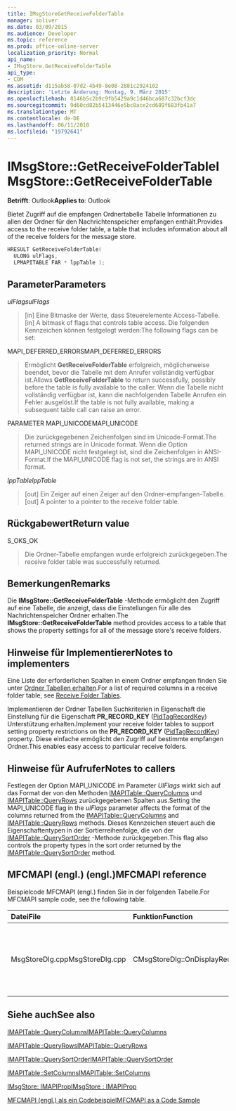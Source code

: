 ```yaml
---
title: IMsgStoreGetReceiveFolderTable
manager: soliver
ms.date: 03/09/2015
ms.audience: Developer
ms.topic: reference
ms.prod: office-online-server
localization_priority: Normal
api_name:
- IMsgStore.GetReceiveFolderTable
api_type:
- COM
ms.assetid: d115ab58-07d2-4b49-8e08-2881c2924102
description: 'Letzte Änderung: Montag, 9. März 2015'
ms.openlocfilehash: 8146b5c2b9c9fb5429a9c1d46bca687c32bcf3dc
ms.sourcegitcommit: 9d60cd82b5413446e5bc8ace2cd689f683fb41a7
ms.translationtype: MT
ms.contentlocale: de-DE
ms.lasthandoff: 06/11/2018
ms.locfileid: "19792641"
---
```

# <a name="imsgstoregetreceivefoldertable"></a><span data-ttu-id="abd68-103">IMsgStore::GetReceiveFolderTable</span><span class="sxs-lookup"><span data-stu-id="abd68-103">IMsgStore::GetReceiveFolderTable</span></span>

  
  
<span data-ttu-id="abd68-104">**Betrifft**: Outlook</span><span class="sxs-lookup"><span data-stu-id="abd68-104">**Applies to**: Outlook</span></span> 
  
<span data-ttu-id="abd68-105">Bietet Zugriff auf die empfangen Ordnertabelle Tabelle Informationen zu allen der Ordner für den Nachrichtenspeicher empfangen enthält.</span><span class="sxs-lookup"><span data-stu-id="abd68-105">Provides access to the receive folder table, a table that includes information about all of the receive folders for the message store.</span></span>
  
```cpp
HRESULT GetReceiveFolderTable(
  ULONG ulFlags,
  LPMAPITABLE FAR * lppTable );
```

## <a name="parameters"></a><span data-ttu-id="abd68-106">Parameter</span><span class="sxs-lookup"><span data-stu-id="abd68-106">Parameters</span></span>

 <span data-ttu-id="abd68-107">_ulFlags_</span><span class="sxs-lookup"><span data-stu-id="abd68-107">_ulFlags_</span></span>
  
> <span data-ttu-id="abd68-108">[in] Eine Bitmaske der Werte, dass Steuerelemente Access-Tabelle.</span><span class="sxs-lookup"><span data-stu-id="abd68-108">[in] A bitmask of flags that controls table access.</span></span> <span data-ttu-id="abd68-109">Die folgenden Kennzeichen können festgelegt werden:</span><span class="sxs-lookup"><span data-stu-id="abd68-109">The following flags can be set:</span></span>
    
<span data-ttu-id="abd68-110">MAPI_DEFERRED_ERRORS</span><span class="sxs-lookup"><span data-stu-id="abd68-110">MAPI_DEFERRED_ERRORS</span></span> 
  
> <span data-ttu-id="abd68-111">Ermöglicht **GetReceiveFolderTable** erfolgreich, möglicherweise beendet, bevor die Tabelle mit dem Anrufer vollständig verfügbar ist.</span><span class="sxs-lookup"><span data-stu-id="abd68-111">Allows **GetReceiveFolderTable** to return successfully, possibly before the table is fully available to the caller.</span></span> <span data-ttu-id="abd68-112">Wenn die Tabelle nicht vollständig verfügbar ist, kann die nachfolgenden Tabelle Anrufen ein Fehler ausgelöst.</span><span class="sxs-lookup"><span data-stu-id="abd68-112">If the table is not fully available, making a subsequent table call can raise an error.</span></span> 
    
<span data-ttu-id="abd68-113">PARAMETER MAPI_UNICODE</span><span class="sxs-lookup"><span data-stu-id="abd68-113">MAPI_UNICODE</span></span> 
  
> <span data-ttu-id="abd68-114">Die zurückgegebenen Zeichenfolgen sind im Unicode-Format.</span><span class="sxs-lookup"><span data-stu-id="abd68-114">The returned strings are in Unicode format.</span></span> <span data-ttu-id="abd68-115">Wenn die Option MAPI_UNICODE nicht festgelegt ist, sind die Zeichenfolgen in ANSI-Format.</span><span class="sxs-lookup"><span data-stu-id="abd68-115">If the MAPI_UNICODE flag is not set, the strings are in ANSI format.</span></span>
    
 <span data-ttu-id="abd68-116">_lppTable_</span><span class="sxs-lookup"><span data-stu-id="abd68-116">_lppTable_</span></span>
  
> <span data-ttu-id="abd68-117">[out] Ein Zeiger auf einen Zeiger auf den Ordner-empfangen-Tabelle.</span><span class="sxs-lookup"><span data-stu-id="abd68-117">[out] A pointer to a pointer to the receive folder table.</span></span>
    
## <a name="return-value"></a><span data-ttu-id="abd68-118">Rückgabewert</span><span class="sxs-lookup"><span data-stu-id="abd68-118">Return value</span></span>

<span data-ttu-id="abd68-119">S_OK</span><span class="sxs-lookup"><span data-stu-id="abd68-119">S_OK</span></span> 
  
> <span data-ttu-id="abd68-120">Die Ordner-Tabelle empfangen wurde erfolgreich zurückgegeben.</span><span class="sxs-lookup"><span data-stu-id="abd68-120">The receive folder table was successfully returned.</span></span>
    
## <a name="remarks"></a><span data-ttu-id="abd68-121">Bemerkungen</span><span class="sxs-lookup"><span data-stu-id="abd68-121">Remarks</span></span>

<span data-ttu-id="abd68-122">Die **IMsgStore::GetReceiveFolderTable** -Methode ermöglicht den Zugriff auf eine Tabelle, die anzeigt, dass die Einstellungen für alle des Nachrichtenspeicher Ordner erhalten.</span><span class="sxs-lookup"><span data-stu-id="abd68-122">The **IMsgStore::GetReceiveFolderTable** method provides access to a table that shows the property settings for all of the message store's receive folders.</span></span> 
  
## <a name="notes-to-implementers"></a><span data-ttu-id="abd68-123">Hinweise für Implementierer</span><span class="sxs-lookup"><span data-stu-id="abd68-123">Notes to implementers</span></span>

<span data-ttu-id="abd68-124">Eine Liste der erforderlichen Spalten in einem Ordner empfangen finden Sie unter [Ordner Tabellen erhalten](receive-folder-tables.md).</span><span class="sxs-lookup"><span data-stu-id="abd68-124">For a list of required columns in a receive folder table, see [Receive Folder Tables](receive-folder-tables.md).</span></span> 
  
<span data-ttu-id="abd68-125">Implementieren der Ordner Tabellen Suchkriterien in Eigenschaft die Einstellung für die Eigenschaft **PR_RECORD_KEY** ([PidTagRecordKey](pidtagrecordkey-canonical-property.md)) Unterstützung erhalten.</span><span class="sxs-lookup"><span data-stu-id="abd68-125">Implement your receive folder tables to support setting property restrictions on the **PR_RECORD_KEY** ([PidTagRecordKey](pidtagrecordkey-canonical-property.md)) property.</span></span> <span data-ttu-id="abd68-126">Diese einfache ermöglicht den Zugriff auf bestimmte empfangen Ordner.</span><span class="sxs-lookup"><span data-stu-id="abd68-126">This enables easy access to particular receive folders.</span></span>
  
## <a name="notes-to-callers"></a><span data-ttu-id="abd68-127">Hinweise für Aufrufer</span><span class="sxs-lookup"><span data-stu-id="abd68-127">Notes to callers</span></span>

<span data-ttu-id="abd68-128">Festlegen der Option MAPI_UNICODE im Parameter _UlFlags_ wirkt sich auf das Format der von den Methoden [IMAPITable::QueryColumns](imapitable-querycolumns.md) und [IMAPITable::QueryRows](imapitable-queryrows.md) zurückgegebenen Spalten aus.</span><span class="sxs-lookup"><span data-stu-id="abd68-128">Setting the MAPI_UNICODE flag in the  _ulFlags_ parameter affects the format of the columns returned from the [IMAPITable::QueryColumns](imapitable-querycolumns.md) and [IMAPITable::QueryRows](imapitable-queryrows.md) methods.</span></span> <span data-ttu-id="abd68-129">Dieses Kennzeichen steuert auch die Eigenschaftentypen in der Sortierreihenfolge, die von der [IMAPITable::QuerySortOrder](imapitable-querysortorder.md) -Methode zurückgegeben.</span><span class="sxs-lookup"><span data-stu-id="abd68-129">This flag also controls the property types in the sort order returned by the [IMAPITable::QuerySortOrder](imapitable-querysortorder.md) method.</span></span> 
  
## <a name="mfcmapi-reference"></a><span data-ttu-id="abd68-130">MFCMAPI (engl.) (engl.)</span><span class="sxs-lookup"><span data-stu-id="abd68-130">MFCMAPI reference</span></span>

<span data-ttu-id="abd68-131">Beispielcode MFCMAPI (engl.) finden Sie in der folgenden Tabelle.</span><span class="sxs-lookup"><span data-stu-id="abd68-131">For MFCMAPI sample code, see the following table.</span></span>
  
|<span data-ttu-id="abd68-132">**Datei**</span><span class="sxs-lookup"><span data-stu-id="abd68-132">**File**</span></span>|<span data-ttu-id="abd68-133">**Funktion**</span><span class="sxs-lookup"><span data-stu-id="abd68-133">**Function**</span></span>|<span data-ttu-id="abd68-134">**Comment**</span><span class="sxs-lookup"><span data-stu-id="abd68-134">**Comment**</span></span>|
|:-----|:-----|:-----|
|<span data-ttu-id="abd68-135">MsgStoreDlg.cpp</span><span class="sxs-lookup"><span data-stu-id="abd68-135">MsgStoreDlg.cpp</span></span>  <br/> |<span data-ttu-id="abd68-136">CMsgStoreDlg::OnDisplayReceiveFolderTable</span><span class="sxs-lookup"><span data-stu-id="abd68-136">CMsgStoreDlg::OnDisplayReceiveFolderTable</span></span>  <br/> |<span data-ttu-id="abd68-137">MFCMAPI (engl.) verwendet die **IMsgStore::GetReceiveFolderTable** -Methode zum Abrufen der empfangen Ordnertabelle angezeigt.</span><span class="sxs-lookup"><span data-stu-id="abd68-137">MFCMAPI uses the **IMsgStore::GetReceiveFolderTable** method to get the receive folder table to display.</span></span>  <br/> |
   
## <a name="see-also"></a><span data-ttu-id="abd68-138">Siehe auch</span><span class="sxs-lookup"><span data-stu-id="abd68-138">See also</span></span>



[<span data-ttu-id="abd68-139">IMAPITable::QueryColumns</span><span class="sxs-lookup"><span data-stu-id="abd68-139">IMAPITable::QueryColumns</span></span>](imapitable-querycolumns.md)
  
[<span data-ttu-id="abd68-140">IMAPITable::QueryRows</span><span class="sxs-lookup"><span data-stu-id="abd68-140">IMAPITable::QueryRows</span></span>](imapitable-queryrows.md)
  
[<span data-ttu-id="abd68-141">IMAPITable::QuerySortOrder</span><span class="sxs-lookup"><span data-stu-id="abd68-141">IMAPITable::QuerySortOrder</span></span>](imapitable-querysortorder.md)
  
[<span data-ttu-id="abd68-142">IMAPITable::SetColumns</span><span class="sxs-lookup"><span data-stu-id="abd68-142">IMAPITable::SetColumns</span></span>](imapitable-setcolumns.md)
  
[<span data-ttu-id="abd68-143">IMsgStore: IMAPIProp</span><span class="sxs-lookup"><span data-stu-id="abd68-143">IMsgStore : IMAPIProp</span></span>](imsgstoreimapiprop.md)


[<span data-ttu-id="abd68-144">MFCMAPI (engl.) als ein Codebeispiel</span><span class="sxs-lookup"><span data-stu-id="abd68-144">MFCMAPI as a Code Sample</span></span>](mfcmapi-as-a-code-sample.md)

